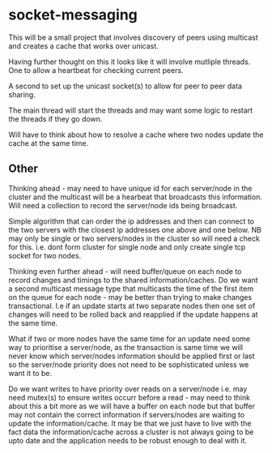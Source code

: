 # socket-messaging

This will be a small project that involves discovery of peers using multicast and creates a cache that works over unicast.

Having further thought on this it looks like it will involve mutliple threads.
One to allow a heartbeat for checking current peers.

A second to set up the unicast socket(s) to allow for peer to peer data sharing.

The main thread will start the threads and may want some logic to restart the threads if they go down.

Will have to think about how to resolve a cache where two nodes update the cache at the same time.

## Other
Thinking ahead - may need to have unique id for each server/node in the cluster and the multicast will be a hearbeat that broadcasts this information.
Will need a collection to record the server/node ids being broadcast.

Simple algorithm that can order the ip addresses and then can connect to the two servers with the closest ip addresses one above and one below. NB may only be single or two servers/nodes in the cluster so will need a check for this. i.e. dont form cluster for single node and only create single tcp socket for two nodes.

Thinking even further ahead - will need buffer/queue on each node to record changes and timings to the shared information/caches.
Do we want a second multicast message type that multicasts the time of the first item on the queue for each node - may be better than trying to make changes transactional. I.e if an update starts at two separate nodes then one set of changes will need to be rolled back and reapplied if the update happens at the same time.

What if two or more nodes have the same time for an update need some way to prioritise a server/node, as the transaction is same time we will never know which server/nodes information should be applied first or last so the server/node priority does not need to be sophisticated unless we want it to be.

Do we want writes to have priority over reads on a server/node i.e. may need mutex(s) to ensure writes occurr before a read - may need to think about this a bit more as we will have a buffer on each node but that buffer may not contain the correct information if servers/nodes are waiting to update the information/cache. It may be that we just have to live with the fact data the information/cache across a cluster is not always going to be upto date and the application needs to be robust enough to deal with it.
